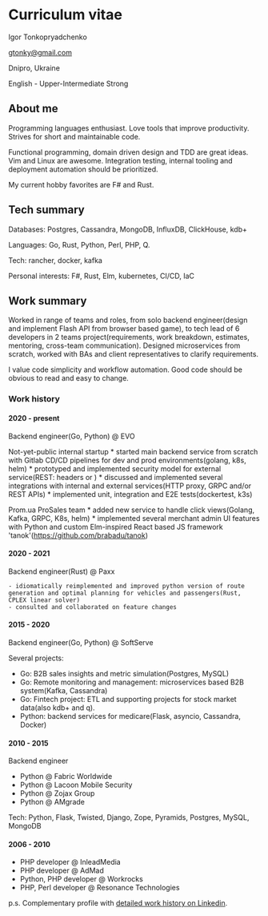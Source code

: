 # Curriculum vitae

Igor Tonkopryadchenko

gtonky@gmail.com

Dnipro, Ukraine

English - Upper-Intermediate Strong

## About me

Programming languages enthusiast. Love tools that improve productivity. Strives for short and maintainable code.

Functional programming, domain driven design and TDD are great ideas. Vim and Linux are awesome. Integration testing, internal tooling and deployment automation should be prioritized.

My current hobby favorites are F# and Rust.

## Tech summary

Databases: Postgres, Cassandra, MongoDB, InfluxDB, ClickHouse, kdb+

Languages: Go, Rust, Python, Perl, PHP, Q.

Tech: rancher, docker, kafka

Personal interests: F#, Rust, Elm, kubernetes, CI/CD, IaC

## Work summary

Worked in range of teams and roles, from solo backend engineer(design and implement Flash API from browser based game), to tech lead of 6 developers in 2 teams project(requirements, work breakdown, estimates, mentoring, cross-team communication). Designed microservices from scratch, worked with BAs and client representatives to clarify requirements.

I value code simplicity and workflow automation. Good code should be obvious to read and easy to change.

### Work history

#### 2020 - present

Backend engineer(Go, Python) @ EVO

 Not-yet-public internal startup
    * started main backend service from scratch with Gitlab CD/CD pipelines for dev and prod environments(golang, k8s, helm)
    * prototyped and implemented security model for external service(REST: headers or )
    * discussed and implemented several integrations with internal and external services(HTTP proxy, GRPC and/or REST APIs)
    * implemented unit, integration and E2E tests(dockertest, k3s)

 Prom.ua ProSales team
    * added new service to handle click views(Golang, Kafka, GRPC, K8s, helm)
    * implemented several merchant admin UI features with Python and custom Elm-inspired React based JS framework 'tanok'(https://github.com/brabadu/tanok)


#### 2020 - 2021

Backend engineer(Rust) @ Paxx

    - idiomatically reimplemented and improved python version of route generation and optimal planning for vehicles and passengers(Rust, CPLEX linear solver)
    - consulted and collaborated on feature changes


#### 2015 - 2020

Backend engineer(Go, Python) @ SoftServe

Several projects:

* Go:     B2B sales insights and metric simulation(Postgres, MySQL)
* Go:     Remote monitoring and management: microservices based B2B system(Kafka, Cassandra)
* Go:     Fintech project: ETL and supporting projects for stock market data(also kdb+ and q).
* Python: backend services for medicare(Flask, asyncio, Cassandra, Docker)

#### 2010 - 2015

Backend engineer

* Python @ Fabric Worldwide
* Python @ Lacoon Mobile Security
* Python @ Zojax Group
* Python @ AMgrade

Tech: Python, Flask, Twisted, Django, Zope, Pyramids, Postgres, MySQL, MongoDB


#### 2006 - 2010

* PHP developer @ InleadMedia
* PHP developer @ AdMad
* Python, PHP developer @ Workrocks
* PHP, Perl developer @ Resonance Technologies

p.s. Complementary profile with [detailed work history on Linkedin](https://www.linkedin.com/in/tonky/).